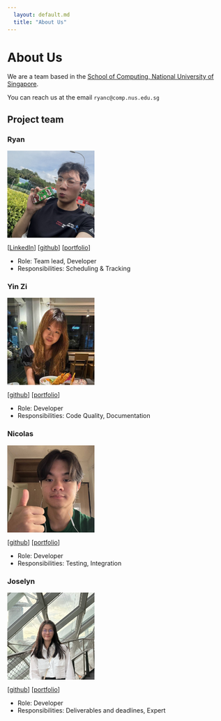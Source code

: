 ```yaml
---
  layout: default.md
  title: "About Us"
---
```


# About Us

We are a team based in the [School of Computing, National University of Singapore](http://www.comp.nus.edu.sg).

You can reach us at the email `ryanc@comp.nus.edu.sg`

## Project team

### Ryan

<style>
  .square-crop {
    width: 200px;
    height: 200px;
    overflow: hidden;
    position: relative;
  }

  .square-crop img {
    width: 100%;
    height: auto;
    position: absolute;
    top: 50%;
    left: 50%;
    transform: translate(-50%, -50%);
  }
</style>

<div class="square-crop">
  <img src="images/bipplane.png" alt="Ryan">
</div>

[[LinkedIn](https://www.linkedin.com/in/ryanno3o/)]
[[github](https://github.com/bipplane)]
[[portfolio](team/johndoe.md)]

* Role: Team lead, Developer
* Responsibilities: Scheduling & Tracking

### Yin Zi

<style>
  .square-crop {
    width: 200px;
    height: 200px;
    overflow: hidden;
    position: relative;
  }

  .square-crop img {
    width: 100%;
    height: auto;
    position: absolute;
    top: 50%;
    left: 50%;
    transform: translate(-50%, -50%);
  }
</style>

<div class="square-crop">
  <img src="images/izniy.png" alt="Yin Zi">
</div>

[[github](http://github.com/izniy)]
[[portfolio](team/johndoe.md)]

* Role: Developer
* Responsibilities: Code Quality, Documentation

### Nicolas

<style>
  .square-crop {
    width: 200px;
    height: 200px;
    overflow: hidden;
    position: relative;
  }

  .square-crop img {
    width: 100%;
    height: auto;
    position: absolute;
    top: 50%;
    left: 50%;
    transform: translate(-50%, -50%);
  }
</style>

<div class="square-crop">
  <img src="images/nicolaskjh.png" alt="Nicolas">
</div>

[[github](http://github.com/nicolaskjh)] 
[[portfolio](team/johndoe.md)]

* Role: Developer
* Responsibilities: Testing, Integration

### Joselyn

<style>
  .square-crop {
    width: 200px;
    height: 200px;
    overflow: hidden;
    position: relative;
  }

  .square-crop img {
    width: 100%;
    height: auto;
    position: absolute;
    top: 50%;
    left: 50%;
    transform: translate(-50%, -50%);
  }
</style>

<div class="square-crop">
  <img src="images/flljy940.png" alt="Joselyn">
</div>

[[github](http://github.com/flljy940)]
[[portfolio](team/johndoe.md)]

* Role: Developer
* Responsibilities: Deliverables and deadlines, Expert

